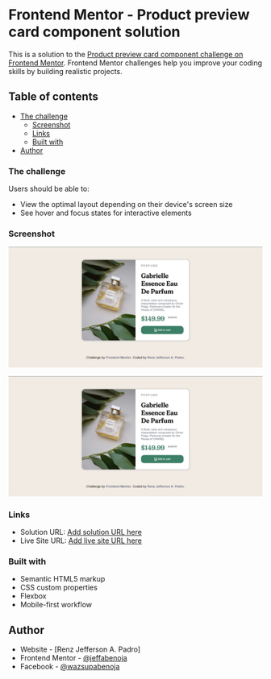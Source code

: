 # Frontend Mentor - Product preview card component solution

This is a solution to the [Product preview card component challenge on Frontend Mentor](https://www.frontendmentor.io/challenges/product-preview-card-component-GO7UmttRfa). Frontend Mentor challenges help you improve your coding skills by building realistic projects. 

## Table of contents

- [The challenge](#the-challenge)
  - [Screenshot](#screenshot)
  - [Links](#links)
  - [Built with](#built-with) 
- [Author](#author)


### The challenge

Users should be able to:

- View the optimal layout depending on their device's screen size
- See hover and focus states for interactive elements

### Screenshot

![](./screenshot.jpg)

![Getting Started](./images/Screenshot.jpg)

### Links

- Solution URL: [Add solution URL here](https://your-solution-url.com)
- Live Site URL: [Add live site URL here](https://your-live-site-url.com)

### Built with

- Semantic HTML5 markup
- CSS custom properties
- Flexbox
- Mobile-first workflow

## Author

- Website - [Renz Jefferson A. Padro]
- Frontend Mentor - [@jeffabenoja](https://www.frontendmentor.io/profile/jeffabenoja)
- Facebook - [@wazsupabenoja](https://www.facebook.com/wazsupabenoja)
